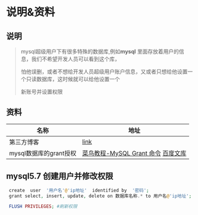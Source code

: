 

# 说明&资料

## 说明

> mysql超级用户下有很多特殊的数据库,例如**mysql** 里面存放着用户的信息，我们不希望开发人员可以看到这个库，
>
> 怕他误删，或者不想给开发人员超级用户账户信息，又或者只想给他设置一个只读数据库，这时候就可以给他设置一个
>
> 新账号并设置权限

## 资料

| 名称                   | 地址                                                         |
| ---------------------- | ------------------------------------------------------------ |
| 第三方博客             | [link](https://blog.csdn.net/weixin_30516835/article/details/113191074?spm=1001.2101.3001.6650.1&utm_medium=distribute.pc_relevant.none-task-blog-2%7Edefault%7EBlogCommendFromBaidu%7ERate-1-113191074-blog-111882700.pc_relevant_antiscanv3&depth_1-utm_source=distribute.pc_relevant.none-task-blog-2%7Edefault%7EBlogCommendFromBaidu%7ERate-1-113191074-blog-111882700.pc_relevant_antiscanv3&utm_relevant_index=2) |
| mysql数据库的grant授权 | [菜鸟教程-MySQL Grant 命令](https://www.runoob.com/note/19873)   [百度文库](https://wenku.baidu.com/view/51ef763a5aeef8c75fbfc77da26925c52cc591e2.html) |

## mysql5.7 创建用户并修改权限 

```php
 create  user  '用户名'@'ip地址'  identified by  '密码';
 grant select, insert, update, delete on 数据库名称.* to 用户名@'ip地址'; # 设置所有权限

 FLUSH PRIVILEGES; #刷新权限
```

